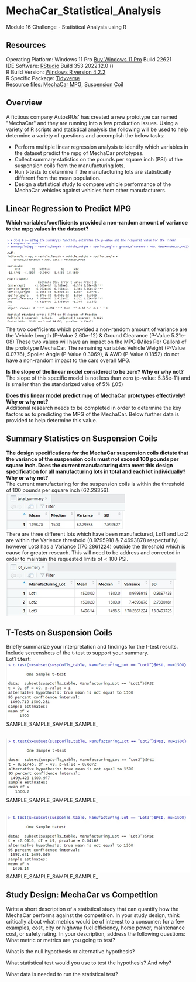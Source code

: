 # MechaCar_Statistical_Analysis
Module 16 Challenge - Statistical Analysis using R

## Resources
Operating Platform: Windows 11 Pro [Buy Windows 11 Pro](https://www.microsoft.com/en-us/d/windows-11-pro/dg7gmgf0d8h4?rtc=1) Build 22621</br>
IDE Software: [RStudio](https://posit.co/download/rstudio-desktop/) Build 353 2022.12.0 ()</br>
R Build Version: [Windows R version 4.2.2](https://cran.r-project.org/bin/windows/base/)</br>
R Specific Package: [Tidyverse](https://www.tidyverse.org/)</br>
Resource files: [MechaCar MPG](MechaCar_mpg.csv), [Suspension Coil](Suspension_Coil.csv)

## Overview
A fictious company AutosRUs' has created a new prototype car named "MechaCar" and they are running into a few production issues. Using a variety of R scripts and statistical analysis the following will be used to help determine a variety of questions and accomplish the below tasks:
* Perform multiple linear regression analysis to identify which variables in the dataset predict the mpg of MechaCar prototypes.
* Collect summary statistics on the pounds per square inch (PSI) of the suspension coils from the manufacturing lots.
* Run t-tests to determine if the manufacturing lots are statistically different from the mean population.
* Design a statistical study to compare vehicle performance of the MechaCar vehicles against vehicles from other manufacturers.

## Linear Regression to Predict MPG

<b>Which variables/coefficients provided a non-random amount of variance to the mpg values in the dataset?</b></br>
</br>![SummaryLM](Resources/Part1Step6.jpg)</br>
The two coefficients which provided a non-random amount of variance are the Vehicle Length (P-Value 2.60e-12) & Ground Clearance (P-Value 5.21e-08) These two values will have an impact on the MPG (Miles Per Gallon) of the prototype MechaCar. The remaining variables Vehicle Weight (P-Value 0.0776), Spoiler Angle (P-Value 0.3069), & AWD (P-Value 0.1852) do not have a non-random impact to the cars overall MPG. 

<b>Is the slope of the linear model considered to be zero? Why or why not?</b></br>
The slope of this specific model is not less than zero (p-value: 5.35e-11) and is smaller than the standarized value of 5% (.05) 

<b>Does this linear model predict mpg of MechaCar prototypes effectively? Why or why not?</b></br>
Additional research needs to be completed in order to determine the key factors as to predicting the MPG of the MechaCar. Below further data is provided to help determine this value. 

## Summary Statistics on Suspension Coils
<b>The design specifications for the MechaCar suspension coils dictate that the variance of the suspension coils must not exceed 100 pounds per square inch. Does the current manufacturing data meet this design specification for all manufacturing lots in total and each lot individually? Why or why not?</b></br>
The current manufacturing for the suspension coils is within the threshold of 100 pounds per square inch (62.29356).
</br>![TotalSummary](/Resources/Part2Step3.jpg)</br>
There are three different lots which have been manufactured, Lot1 and Lot2 are within the Varience threshold (0.9795918 & 7.4693878 respectuflly) however Lot3 has a Variance (170.2861224) outside the threshold which is cause for greater reseach. This will need to be address and corrected in order to maintain the requested limits of < 100 PSI. 
</br>![LotSummary](/Resources/Part2Step4.jpg)</br>

## T-Tests on Suspension Coils
Briefly summarize your interpretation and findings for the t-test results. Include screenshots of the t-test to support your summary.</br>
Lot1 t.test:
</br>![Lot1TTest](/Resources/Part3Step2Lot1.jpg)</br>
SAMPLE_SAMPLE_SAMPLE_SAMPLE_

</br>![Lot1TTest](/Resources/Part3Step2Lot2.jpg)</br>
SAMPLE_SAMPLE_SAMPLE_SAMPLE_

</br>![Lot1TTest](/Resources/Part3Step2Lot3.jpg)</br>
SAMPLE_SAMPLE_SAMPLE_SAMPLE_

## Study Design: MechaCar vs Competition
Write a short description of a statistical study that can quantify how the MechaCar performs against the competition. In your study design, think critically about what metrics would be of interest to a consumer: for a few examples, cost, city or highway fuel efficiency, horse power, maintenance cost, or safety rating.
In your description, address the following questions:
What metric or metrics are you going to test?

What is the null hypothesis or alternative hypothesis?

What statistical test would you use to test the hypothesis? And why?

What data is needed to run the statistical test?


